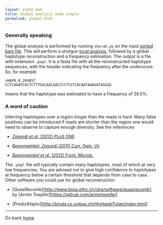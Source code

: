 ```yaml
---
layout: slate_mod
title: Global analysis made simple
permalink: global.html 
---
```

### Generally speaking
The global analysis is performed by running `shorah.py` on the input [sorted
bam file](input.html). This will perform a shotgun [local analysis](local.html),
followed by a global haplotype reconstruction and a frequency estimation.
The output is a file with extension `.popl`. It is a fasta file with all the
reconstructed haplotype sequences, with the header indicating the frequency
after the underscore. So, for example

    >HAP0_0.264857
    CCTCAGATCACTCTTTGGCAACGACCCCTCGTCACAATAAAGATAGGGG

means that the haplotype was estimated to have a frequency of 26.5%.

### A word of caution
Inferring haplotypes over a region longer than the reads is hard. Many false
positives can be introduced if reads are shorter than the region one would need
to observe to capture enough diversity. See the references

- [_Zagordi et al._ (2012) PLoS ONE][zagordi2012]

- [_Beerenwinkel, Zagordi_ (2011) Curr. Opin. Vir][beerenwinkel2011]

- [_Beerenwinkel et al._ (2012) Front. Microb.][beerenwinkel2012]


The `.popl` file will typically contain many haplotypes, most of which at
very low frequencies. You are advised not to give high confidence to
haplotypes at frequency below a certain threshold that depends from case
to case. Other software you could use for global reconstruction

- [QuasiRecomb][http://www.bsse.ethz.ch/cbg/software/quasirecomb],
  by [Armin Toepfer][https://github.com/armintoepfer]

- [PredictHaplo][http://bmda.cs.unibas.ch/HivHaploTyper/index.html]

[zagordi2012]: http://dx.doi.org/10.1371/journal.pone.0047046 "PLoS ONE"
[beerenwinkel2011]: http://dx.doi.org/10.1016/j.coviro.2011.07.008 "Curr. Opin Vir."
[beerenwinkel2012]: http://dx.doi.org/10.3389/fmicb.2012.00329 "Front. Microb."

---

Go back [home](index.html)

